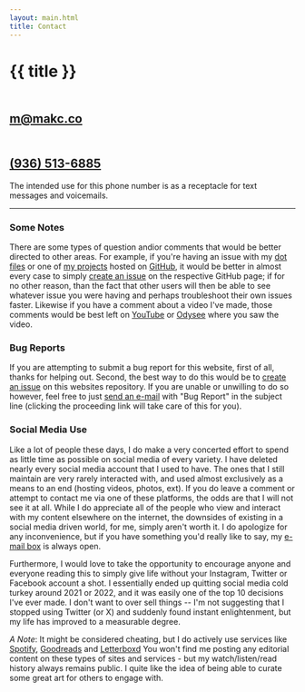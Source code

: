 ```yaml
---
layout: main.html
title: Contact
---
```

<h1>{{ title }}</h1>

<h2><i class="fa-solid fa-paper-plane"></i><br><a href="mailto:m@makc.co" target="_blank">m@makc.co</a></h2>
<h2><i class="fa-solid fa-phone"></i><br><a href="tel:936-513-6885" target="_blank">(936) 513-6885</a></h2>
<p class="caption">The intended use for this phone number is as a receptacle for text messages and voicemails.</p>

---
### Some Notes
There are some types of question andior comments that would be better directed to other areas. For example, if you're having an issue with my [dot files](https://github.com/makccr/dot) or one of [my projects](https://github.com/makccr) hosted on [GitHub](https://github.com), it would be better in almost every case to simply [create an issue](https://docs.github.com/en/issues/tracking-your-work-with-issues/using-issues/creating-an-issue) on the respective GitHub page; if for no other reason, than the fact that other users will then be able to see whatever issue you were having and perhaps troubleshoot their own issues faster. Likewise if you have a comment about a video I've made, those comments would be best left on [YouTube](https://www.youtube.com/@makc) or [Odysee](https://odysee.com/@makc:a) where you saw the video. 

### Bug Reports
If you are attempting to submit a bug report for this website, first of all, thanks for helping out. Second, the best way to do this would be to [create an issue](https://github.com/makccr/makccr.github.io/issues/new) on this websites repository. If you are unable or unwilling to do so however, feel free to just [send an e-mail](mailto:m@makc.co?subject=bugReport) with "Bug Report" in the subject line (clicking the proceeding link will take care of this for you).

### Social Media Use
Like a lot of people these days, I do make a very concerted effort to spend as little time as possible on social media of every variety. I have deleted nearly every social media account that I used to have. The ones that I still maintain are very rarely interacted with, and used almost exclusively as a means to an end (hosting videos, photos, ext). If you do leave a comment or attempt to contact me via one of these platforms, the odds are that I will not see it at all. While I do appreciate all of the people who view and interact with my content elsewhere on the internet, the downsides of existing in a social media driven world, for me, simply aren't worth it. I do apologize for any inconvenience, but if you have something you'd really like to say, my [e-mail box](mailto:m@makc.co) is always open.

Furthermore, I would love to take the opportunity to encourage anyone and everyone reading this to simply give life without your Instagram, Twitter or Facebook account a shot. I essentially ended up quitting social media cold turkey around 2021 or 2022, and it was easily one of the top 10 decisions I've ever made. I don't want to over sell things -- I'm not suggesting that I stopped using Twitter (or X) and suddenly found instant enlightenment, but my life has improved to a measurable degree. 

*A Note*: It might be considered cheating, but I do actively use services like [Spotify](https://open.spotify.com/), [Goodreads](https://www.goodreads.com/) and [Letterboxd](https://letterboxd.com/) You won't find me posting any editorial content on these types of sites and services - but my watch/listen/read history always remains public. I quite like the idea of being able to curate some great art for others to engage with.
